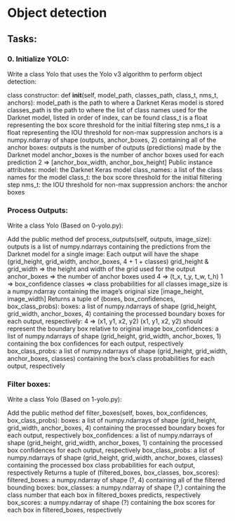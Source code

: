 # Object detection

## Tasks:

### 0. Initialize YOLO:
Write a class Yolo that uses the Yolo v3 algorithm to perform object detection:

class constructor: def __init__(self, model_path, classes_path, class_t, nms_t, anchors):
model_path is the path to where a Darknet Keras model is stored
classes_path is the path to where the list of class names used for the Darknet model, listed in order of index, can be found
class_t is a float representing the box score threshold for the initial filtering step
nms_t is a float representing the IOU threshold for non-max suppression
anchors is a numpy.ndarray of shape (outputs, anchor_boxes, 2) containing all of the anchor boxes:
outputs is the number of outputs (predictions) made by the Darknet model
anchor_boxes is the number of anchor boxes used for each prediction
2 => [anchor_box_width, anchor_box_height]
Public instance attributes:
model: the Darknet Keras model
class_names: a list of the class names for the model
class_t: the box score threshold for the initial filtering step
nms_t: the IOU threshold for non-max suppression
anchors: the anchor boxes

### Process Outputs:
Write a class Yolo (Based on 0-yolo.py):

Add the public method def process_outputs(self, outputs, image_size):
outputs is a list of numpy.ndarrays containing the predictions from the Darknet model for a single image:
Each output will have the shape (grid_height, grid_width, anchor_boxes, 4 + 1 + classes)
grid_height & grid_width => the height and width of the grid used for the output
anchor_boxes => the number of anchor boxes used
4 => (t_x, t_y, t_w, t_h)
1 => box_confidence
classes => class probabilities for all classes
image_size is a numpy.ndarray containing the image’s original size [image_height, image_width]
Returns a tuple of (boxes, box_confidences, box_class_probs):
boxes: a list of numpy.ndarrays of shape (grid_height, grid_width, anchor_boxes, 4) containing the processed boundary boxes for each output, respectively:
4 => (x1, y1, x2, y2)
(x1, y1, x2, y2) should represent the boundary box relative to original image
box_confidences: a list of numpy.ndarrays of shape (grid_height, grid_width, anchor_boxes, 1) containing the box confidences for each output, respectively
box_class_probs: a list of numpy.ndarrays of shape (grid_height, grid_width, anchor_boxes, classes) containing the box’s class probabilities for each output, respectively

### Filter boxes:
Write a class Yolo (Based on 1-yolo.py):

Add the public method def filter_boxes(self, boxes, box_confidences, box_class_probs):
boxes: a list of numpy.ndarrays of shape (grid_height, grid_width, anchor_boxes, 4) containing the processed boundary boxes for each output, respectively
box_confidences: a list of numpy.ndarrays of shape (grid_height, grid_width, anchor_boxes, 1) containing the processed box confidences for each output, respectively
box_class_probs: a list of numpy.ndarrays of shape (grid_height, grid_width, anchor_boxes, classes) containing the processed box class probabilities for each output, respectively
Returns a tuple of (filtered_boxes, box_classes, box_scores):
filtered_boxes: a numpy.ndarray of shape (?, 4) containing all of the filtered bounding boxes:
box_classes: a numpy.ndarray of shape (?,) containing the class number that each box in filtered_boxes predicts, respectively
box_scores: a numpy.ndarray of shape (?) containing the box scores for each box in filtered_boxes, respectively
